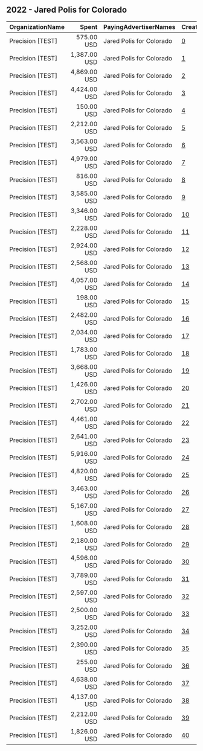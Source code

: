 ## 2022 - Jared Polis for Colorado 
|OrganizationName|Spent|PayingAdvertiserNames|CreativeUrls|Impressions|Genders|AgeBrackets|CountryCodes|BillingAddresses|CandidateBallotInformation|
|:---|---:|:---|:---|---:|:---|:---|:---|:---|:---|
|Precision [TEST]|575.00 USD|Jared Polis for Colorado|[0](https://www.snap.com/political-ads/asset/668a69630b1c444fd4fdcc85e3a3d33946c6670c9044247569d4a5babc429ecd?mediaType=mp4)|23,939||18+|united states|"1121 14th Street NW Suite 700,Washington,20005,US"|Polis for Colorado|
|Precision [TEST]|1,387.00 USD|Jared Polis for Colorado|[1](https://www.snap.com/political-ads/asset/b59e1798fd0ef7bd405739863d84deb3a57bcfc8267ac091ba86f667e7170c49?mediaType=mp4)|68,338||18+|united states|"1121 14th Street NW Suite 700,Washington,20005,US"|Jared Polis for Colorado|
|Precision [TEST]|4,869.00 USD|Jared Polis for Colorado|[2](https://www.snap.com/political-ads/asset/84dad3d7c6a0052fd7008a65b6fd243e8bba98a16d75483f6afceebeec768db7?mediaType=mp4)|149,962||18+|united states|"1121 14th Street NW Suite 700,Washington,20005,US"|Polis for Colorado|
|Precision [TEST]|4,424.00 USD|Jared Polis for Colorado|[3](https://www.snap.com/political-ads/asset/5452f291615c7abe3537d1f6f2a0407a09527bfc957c9aa328f5f8d52b6dd233?mediaType=png)|540,963||18+|united states|"1121 14th Street NW Suite 700,Washington,20005,US"|Polis for Colorado|
|Precision [TEST]|150.00 USD|Jared Polis for Colorado|[4](https://www.snap.com/political-ads/asset/668a69630b1c444fd4fdcc85e3a3d33946c6670c9044247569d4a5babc429ecd?mediaType=mp4)|5,185||18+|united states|"1121 14th Street NW Suite 700,Washington,20005,US"|Polis for Colorado|
|Precision [TEST]|2,212.00 USD|Jared Polis for Colorado|[5](https://www.snap.com/political-ads/asset/5452f291615c7abe3537d1f6f2a0407a09527bfc957c9aa328f5f8d52b6dd233?mediaType=png)|540,896||18+|united states|"1121 14th Street NW Suite 700,Washington,20005,US"|Polis for Colorado|
|Precision [TEST]|3,563.00 USD|Jared Polis for Colorado|[6](https://www.snap.com/political-ads/asset/bda3d3e9e959edde2743a523cffa0e8b68cd5ce6181a55f0ff3ede2e3db98fe7?mediaType=mp4)|177,382||18-26|united states|"1121 14th Street NW Suite 700,Washington,20005,US"|Jared Polis for Colorado|
|Precision [TEST]|4,979.00 USD|Jared Polis for Colorado|[7](https://www.snap.com/political-ads/asset/d1d7eb8ce4f8a8f8490e2afe20bf2316139c705dd5455476fe495e6ca2b4a977?mediaType=mp4)|240,789||18+|united states|"1121 14th Street NW Suite 700,Washington,20005,US"|Jared Polis for Colorado|
|Precision [TEST]|816.00 USD|Jared Polis for Colorado|[8](https://www.snap.com/political-ads/asset/83205eadc1aad3d4a9241d10e74c283ae2acd51bb9a48bbe6ddf86ba368b9fdb?mediaType=mp4)|32,143||18+|united states|"1121 14th Street NW Suite 700,Washington,20005,US"|Polis for Colorado|
|Precision [TEST]|3,585.00 USD|Jared Polis for Colorado|[9](https://www.snap.com/political-ads/asset/83205eadc1aad3d4a9241d10e74c283ae2acd51bb9a48bbe6ddf86ba368b9fdb?mediaType=mp4)|130,938||18+|united states|"1121 14th Street NW Suite 700,Washington,20005,US"|Polis for Colorado|
|Precision [TEST]|3,346.00 USD|Jared Polis for Colorado|[10](https://www.snap.com/political-ads/asset/ea82271e6ba0e7f787b4c7113d2893ba70091a17a09712c702baaeb4677a8793?mediaType=mp4)|151,842||18-35|united states|"1121 14th Street NW Suite 700,Washington,20005,US"|Polis for Colorado|
|Precision [TEST]|2,228.00 USD|Jared Polis for Colorado|[11](https://www.snap.com/political-ads/asset/b84cbd2526ca13c39e9a9db96f9656f6f2d54192c8eac3fee75b957d64f81649?mediaType=mp4)|117,632||18+|united states|"1121 14th Street NW Suite 700,Washington,20005,US"|Jared Polis for Colorado|
|Precision [TEST]|2,924.00 USD|Jared Polis for Colorado|[12](https://www.snap.com/political-ads/asset/bda3d3e9e959edde2743a523cffa0e8b68cd5ce6181a55f0ff3ede2e3db98fe7?mediaType=mp4)|142,946||18+|united states|"1121 14th Street NW Suite 700,Washington,20005,US"|Jared Polis for Colorado|
|Precision [TEST]|2,568.00 USD|Jared Polis for Colorado|[13](https://www.snap.com/political-ads/asset/7ced7f63cf0400a01b96e33b0150692529fa45d3ee14f72418c2589975177b35?mediaType=mp4)|109,030||18+|united states|"1121 14th Street NW Suite 700,Washington,20005,US"|Polis for Colorado|
|Precision [TEST]|4,057.00 USD|Jared Polis for Colorado|[14](https://www.snap.com/political-ads/asset/50c7c7efe8e6025e2b3e261010708056f8b1ae32e83e0b840f6413e4af9e5238?mediaType=mp4)|180,359||18+|united states|"1121 14th Street NW Suite 700,Washington,20005,US"|Jared Polis for Colorado|
|Precision [TEST]|198.00 USD|Jared Polis for Colorado|[15](https://www.snap.com/political-ads/asset/bda3d3e9e959edde2743a523cffa0e8b68cd5ce6181a55f0ff3ede2e3db98fe7?mediaType=mp4)|7,210||18+|united states|"1121 14th Street NW Suite 700,Washington,20005,US"|Polis for Colorado|
|Precision [TEST]|2,482.00 USD|Jared Polis for Colorado|[16](https://www.snap.com/political-ads/asset/74874fd7d1bcddd2ca93f524f95389c7b11145ddc54bfc3c4af66a16d3b1533c?mediaType=mp4)|144,489||18+|united states|"1121 14th Street NW Suite 700,Washington,20005,US"|Jared Polis for Colorado|
|Precision [TEST]|2,034.00 USD|Jared Polis for Colorado|[17](https://www.snap.com/political-ads/asset/84dad3d7c6a0052fd7008a65b6fd243e8bba98a16d75483f6afceebeec768db7?mediaType=mp4)|81,993||18-35|united states|"1121 14th Street NW Suite 700,Washington,20005,US"|Polis for Colorado|
|Precision [TEST]|1,783.00 USD|Jared Polis for Colorado|[18](https://www.snap.com/political-ads/asset/730efc48914d40dedb776e45d68c00dddbfc2a97f019999d50fd3c86495beb9e?mediaType=png)|512,423||18+|united states|"1121 14th Street NW Suite 700,Washington,20005,US"|Polis for Colorado|
|Precision [TEST]|3,668.00 USD|Jared Polis for Colorado|[19](https://www.snap.com/political-ads/asset/668a69630b1c444fd4fdcc85e3a3d33946c6670c9044247569d4a5babc429ecd?mediaType=mp4)|223,706||18+|united states|"1121 14th Street NW Suite 700,Washington,20005,US"|Jared Polis for Colorado|
|Precision [TEST]|1,426.00 USD|Jared Polis for Colorado|[20](https://www.snap.com/political-ads/asset/bda3d3e9e959edde2743a523cffa0e8b68cd5ce6181a55f0ff3ede2e3db98fe7?mediaType=mp4)|68,869||18-35|united states|"1121 14th Street NW Suite 700,Washington,20005,US"|Polis for Colorado|
|Precision [TEST]|2,702.00 USD|Jared Polis for Colorado|[21](https://www.snap.com/political-ads/asset/50c7c7efe8e6025e2b3e261010708056f8b1ae32e83e0b840f6413e4af9e5238?mediaType=mp4)|114,155||18+|united states|"1121 14th Street NW Suite 700,Washington,20005,US"|Polis for Colorado|
|Precision [TEST]|4,461.00 USD|Jared Polis for Colorado|[22](https://www.snap.com/political-ads/asset/668a69630b1c444fd4fdcc85e3a3d33946c6670c9044247569d4a5babc429ecd?mediaType=mp4)|250,067||18-26|united states|"1121 14th Street NW Suite 700,Washington,20005,US"|Jared Polis for Colorado|
|Precision [TEST]|2,641.00 USD|Jared Polis for Colorado|[23](https://www.snap.com/political-ads/asset/5452f291615c7abe3537d1f6f2a0407a09527bfc957c9aa328f5f8d52b6dd233?mediaType=png)|694,943||18+|united states|"1121 14th Street NW Suite 700,Washington,20005,US"|Polis for Colorado|
|Precision [TEST]|5,916.00 USD|Jared Polis for Colorado|[24](https://www.snap.com/political-ads/asset/b59e1798fd0ef7bd405739863d84deb3a57bcfc8267ac091ba86f667e7170c49?mediaType=mp4)|219,537||18-26|united states|"1121 14th Street NW Suite 700,Washington,20005,US"|Jared Polis for Colorado|
|Precision [TEST]|4,820.00 USD|Jared Polis for Colorado|[25](https://www.snap.com/political-ads/asset/b59e1798fd0ef7bd405739863d84deb3a57bcfc8267ac091ba86f667e7170c49?mediaType=mp4)|230,371||18+|united states|"1121 14th Street NW Suite 700,Washington,20005,US"|Jared Polis for Colorado|
|Precision [TEST]|3,463.00 USD|Jared Polis for Colorado|[26](https://www.snap.com/political-ads/asset/50c7c7efe8e6025e2b3e261010708056f8b1ae32e83e0b840f6413e4af9e5238?mediaType=mp4)|132,955||18+|united states|"1121 14th Street NW Suite 700,Washington,20005,US"|Polis for Colorado|
|Precision [TEST]|5,167.00 USD|Jared Polis for Colorado|[27](https://www.snap.com/political-ads/asset/7ced7f63cf0400a01b96e33b0150692529fa45d3ee14f72418c2589975177b35?mediaType=mp4)|181,312||18+|united states|"1121 14th Street NW Suite 700,Washington,20005,US"|Polis for Colorado|
|Precision [TEST]|1,608.00 USD|Jared Polis for Colorado|[28](https://www.snap.com/political-ads/asset/50c7c7efe8e6025e2b3e261010708056f8b1ae32e83e0b840f6413e4af9e5238?mediaType=mp4)|73,613||18-35|united states|"1121 14th Street NW Suite 700,Washington,20005,US"|Polis for Colorado|
|Precision [TEST]|2,180.00 USD|Jared Polis for Colorado|[29](https://www.snap.com/political-ads/asset/b833654b0dca3846ee74e999d5259709f5abe093dc030fe025ea9916007b0607?mediaType=mp4)|91,043||18-26|united states|"1121 14th Street NW Suite 700,Washington,20005,US"|Jared Polis for Colorado|
|Precision [TEST]|4,596.00 USD|Jared Polis for Colorado|[30](https://www.snap.com/political-ads/asset/bda3d3e9e959edde2743a523cffa0e8b68cd5ce6181a55f0ff3ede2e3db98fe7?mediaType=mp4)|157,545||18+|united states|"1121 14th Street NW Suite 700,Washington,20005,US"|Polis for Colorado|
|Precision [TEST]|3,789.00 USD|Jared Polis for Colorado|[31](https://www.snap.com/political-ads/asset/50c7c7efe8e6025e2b3e261010708056f8b1ae32e83e0b840f6413e4af9e5238?mediaType=mp4)|162,387||18-26|united states|"1121 14th Street NW Suite 700,Washington,20005,US"|Jared Polis for Colorado|
|Precision [TEST]|2,597.00 USD|Jared Polis for Colorado|[32](https://www.snap.com/political-ads/asset/5452f291615c7abe3537d1f6f2a0407a09527bfc957c9aa328f5f8d52b6dd233?mediaType=png)|841,668||18-35|united states|"1121 14th Street NW Suite 700,Washington,20005,US"|Polis for Colorado|
|Precision [TEST]|2,500.00 USD|Jared Polis for Colorado|[33](https://www.snap.com/political-ads/asset/6a9bec400888a7e4909c1aa750da4811878a194462d9448a7cfeb2d04a78acd4?mediaType=png)|364,111||18+|united states|"1121 14th Street NW Suite 700,Washington,20005,US"|Polis for Colorado|
|Precision [TEST]|3,252.00 USD|Jared Polis for Colorado|[34](https://www.snap.com/political-ads/asset/84dad3d7c6a0052fd7008a65b6fd243e8bba98a16d75483f6afceebeec768db7?mediaType=mp4)|111,074||18+|united states|"1121 14th Street NW Suite 700,Washington,20005,US"|Polis for Colorado|
|Precision [TEST]|2,390.00 USD|Jared Polis for Colorado|[35](https://www.snap.com/political-ads/asset/7ced7f63cf0400a01b96e33b0150692529fa45d3ee14f72418c2589975177b35?mediaType=mp4)|108,876||18-35|united states|"1121 14th Street NW Suite 700,Washington,20005,US"|Polis for Colorado|
|Precision [TEST]|255.00 USD|Jared Polis for Colorado|[36](https://www.snap.com/political-ads/asset/668a69630b1c444fd4fdcc85e3a3d33946c6670c9044247569d4a5babc429ecd?mediaType=mp4)|10,001||18-35|united states|"1121 14th Street NW Suite 700,Washington,20005,US"|Polis for Colorado|
|Precision [TEST]|4,638.00 USD|Jared Polis for Colorado|[37](https://www.snap.com/political-ads/asset/7f38cf0369e1e4940ef08a762013d62d24e4e81137db7081c6a921c3b58ad949?mediaType=mp4)|155,660||18+|united states|"1121 14th Street NW Suite 700,Washington,20005,US"|Polis for Colorado|
|Precision [TEST]|4,137.00 USD|Jared Polis for Colorado|[38](https://www.snap.com/political-ads/asset/5452f291615c7abe3537d1f6f2a0407a09527bfc957c9aa328f5f8d52b6dd233?mediaType=png)|515,919||18+|united states|"1121 14th Street NW Suite 700,Washington,20005,US"|Polis for Colorado|
|Precision [TEST]|2,212.00 USD|Jared Polis for Colorado|[39](https://www.snap.com/political-ads/asset/5452f291615c7abe3537d1f6f2a0407a09527bfc957c9aa328f5f8d52b6dd233?mediaType=png)|574,685||18-35|united states|"1121 14th Street NW Suite 700,Washington,20005,US"|Polis for Colorado|
|Precision [TEST]|1,826.00 USD|Jared Polis for Colorado|[40](https://www.snap.com/political-ads/asset/61b9bfac58bef5ebeb9a8c9fd68fedb5f7bf1f4b311424812f0ba4043d92b86b?mediaType=png)|611,780||18-35|united states|"1121 14th Street NW Suite 700,Washington,20005,US"|Polis for Colorado|
